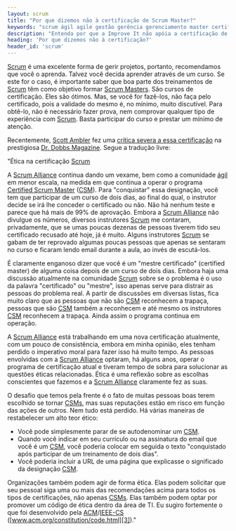 ```yaml
---
layout: scrum
title: "Por que dizemos não à certificação de Scrum Master?" 
keywords: "scrum ágil agile gestão gerência gerenciamento master certified csm"
description: "Entenda por que a Improve It não apóia a certificação de Scrum Master." 
heading: 'Por que dizemos não à certificação?'
header_id: 'scrum'
---
```


[Scrum][] é uma excelente forma de gerir projetos, portanto, recomendamos que você o aprenda. Talvez você decida aprender através de um curso. Se este for o caso, é importante saber que boa parte dos treinamentos de [Scrum][] têm como objetivo formar [Scrum Masters][c]. São cursos de certificação. Eles são ótimos. Mas, se você for fazê-los, não faça pelo certificado, pois a validade do mesmo é, no mínimo, muito discutível. Para obtê-lo, não é necessário fazer prova, nem comprovar qualquer tipo de experiência com [Scrum][]. Basta participar do curso e prestar um mínimo de atenção.

Recentemente, [Scott Ambler][s] fez uma [crítica severa a essa certificação][cs] na prestigiosa [Dr. Dobbs Magazine][dd]. Segue a tradução livre:

"Ética na certificação [Scrum][]

A [Scrum Alliance][sa] continua dando um vexame, bem como a comunidade [ágil][da] em menor escala, na medida em que continua a operar o programa [Certified Scrum Master][csm] ([CSM][csm]). Para "conquistar" essa designação, você tem que participar de um curso de dois dias, ao final do qual, o instrutor decide se irá lhe conceder o certificado ou não. Não há nenhum teste e parece que há mais de 99% de aprovação. Embora a [Scrum Alliance][sa] não divulgue os números, diversos instrutores [Scrum][] me contaram, privadamente, que se umas poucas dezenas de pessoas tiverem tido seu certificado recusado até hoje, já é muito. Alguns instrutores [Scrum][] se gabam de ter reprovado algumas poucas pessoas que apenas se sentaram no curso e ficaram lendo email durante a aula, ao invés de escutá-los. 

É claramente enganoso dizer que você é um "mestre certificado" (certified master) de alguma coisa depois de um curso de dois dias. Embora haja uma discussão atualmente na comunidade [Scrum][] sobre se o problema é o uso da palavra "certificado" ou "mestre", isso apenas serve para distrair as pessoas do problema real. A partir de discussões em diversas listas, fica muito claro que as pessoas que não são [CSM][csm] reconhecem a trapaça, pessoas que são [CSM][csm] também a reconhecem e até mesmo os instrutores [CSM][csm] reconhecem a trapaça. Ainda assim o programa continua em operação.

A [Scrum Alliance][sa] está trabalhando em uma nova certificação atualmente, com um pouco de consistência, embora em minha opinião, eles tenham perdido o imperativo moral para fazer isso há muito tempo. As pessoas envolvidas com a [Scrum Alliance][sa] optaram, há alguns anos, operar o programa de certificação atual e tiveram tempo de sobra para solucionar as questões éticas relacionadas. Ética é uma reflexão sobre as escolhas conscientes que fazemos e a [Scrum Alliance][sa] claramente fez as suas.

O desafio que temos pela frente é o fato de muitas pessoas boas terem escolhido se tornar [CSMs][csm], mas suas reputações estão em risco em função das ações de outros. Nem tudo está perdido. Há várias maneiras de restabelecer um alto teor ético:

* Você pode simplesmente parar de se autodenominar um [CSM][csm].
* Quando você indicar em seu currículo ou na assinatura do email que você é um [CSM][csm], você poderia colocar em seguida o texto "conquistado após participar de um treinamento de dois dias".
* Você poderia incluir a URL de uma página que explicasse o significado da designação [CSM][csm].

Organizações também podem agir de forma ética. Elas podem solicitar que seu pessoal siga uma ou mais das recomendações acima para todos os tipos de certificações, não apenas [CSMs][csm]. Elas também podem optar por promover um código de ética dentro da área de TI. Eu sugiro fortemente o que foi desenvolvido pela [ACM][]/[IEEE-CS][] ([www.acm.org/constitution/code.html][3])."  


[1]:				http://blog.improveit.com.br/articles/2007/06/25/novos-treinamentos-de-scrum
[2]:				http://blog.improveit.com.br/articles/2007/06/29/mais-treinamentos-de-scrum
[Scrum]:			/scrum
[c]:				/scrum/scrum_master
[da]:				/xp/manifesto_agil
[s]:				http://www.ambysoft.com/scottAmbler.html
[cs]:				http://www.ddj.com/dept/architect/199902742;jsessionid=GJV3JUOAQ4NJ2QSNDLPSKHSCJUNN2JVN?pgno=3
[dd]:				http://www.ddj.com/dept/architect/199902742
[sa]:				http://www.scrumalliance.org
[ACM]:				http://www.acm.org
[IEEE-CS]:			http://www.computer.org/portal/site/ieeecs/index.jsp
[3]:				http://www.acm.org/constitution/code.html
[i]:   				http://www.innovit.com.br
[csm]:				http://www.scrumalliance.org/view/graduate_level_of_certification/
